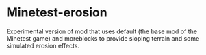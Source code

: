 # Minetest-erosion
Experimental version of mod that uses default (the base mod of the Minetest game) and moreblocks to provide sloping terrain and some simulated erosion effects.
